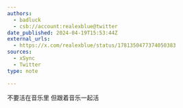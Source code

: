 ```yaml
---
authors:
  - badluck
  - csb://account:realexblue@twitter
date_published: 2024-04-19T15:53:44Z
external_urls:
  - https://x.com/realexblue/status/1781350477374050383
sources:
  - xSync
  - Twitter
type: note

---
```


不要活在音乐里 但跟着音乐一起活
